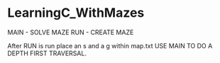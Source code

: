 # LearningC_WithMazes

MAIN - SOLVE MAZE
RUN - CREATE MAZE

After RUN is run place an s and a g within map.txt 
USE MAIN TO DO A DEPTH FIRST TRAVERSAL.

